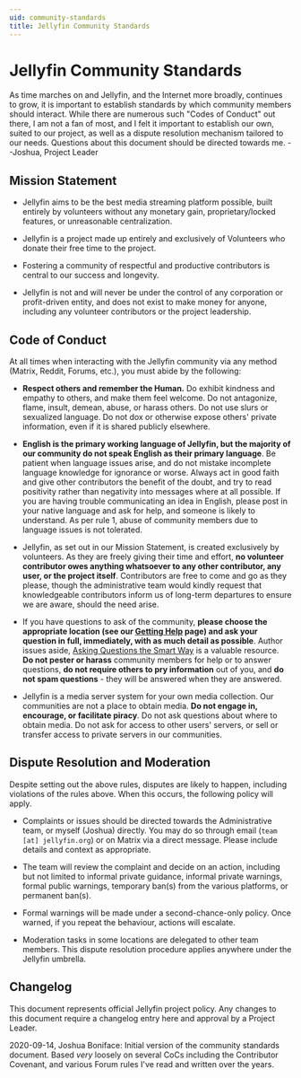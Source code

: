 ```yaml
---
uid: community-standards
title: Jellyfin Community Standards
---
```


# Jellyfin Community Standards

As time marches on and Jellyfin, and the Internet more broadly, continues to grow, it is important to establish standards by which community members should interact. While there are numerous such "Codes of Conduct" out there, I am not a fan of most, and I felt it important to establish our own, suited to our project, as well as a dispute resolution mechanism tailored to our needs. Questions about this document should be directed towards me. --Joshua, Project Leader

## Mission Statement

* Jellyfin aims to be the best media streaming platform possible, built entirely by volunteers without any monetary gain, proprietary/locked features, or unreasonable centralization.

* Jellyfin is a project made up entirely and exclusively of Volunteers who donate their free time to the project.

* Fostering a community of respectful and productive contributors is central to our success and longevity.

* Jellyfin is not and will never be under the control of any corporation or profit-driven entity, and does not exist to make money for anyone, including any volunteer contributors or the project leadership.

## Code of Conduct

At all times when interacting with the Jellyfin community via any method (Matrix, Reddit, Forums, etc.), you must abide by the following:

* **Respect others and remember the Human.** Do exhibit kindness and empathy to others, and make them feel welcome. Do not antagonize, flame, insult, demean, abuse, or harass others. Do not use slurs or sexualized language. Do not dox or otherwise expose others' private information, even if it is shared publicly elsewhere.

* **English is the primary working language of Jellyfin, but the majority of our community do not speak English as their primary language**. Be patient when language issues arise, and do not mistake incomplete language knowledge for ignorance or worse. Always act in good faith and give other contributors the benefit of the doubt, and try to read positivity rather than negativity into messages where at all possible. If you are having trouble communicating an idea in English, please post in your native language and ask for help, and someone is likely to understand. As per rule 1, abuse of community members due to language issues is not tolerated.

* Jellyfin, as set out in our Mission Statement, is created exclusively by volunteers. As they are freely giving their time and effort, **no volunteer contributor owes anything whatsoever to any other contributor, any user, or the project itself**. Contributors are free to come and go as they please, though the administrative team would kindly request that knowledgeable contributors inform us of long-term departures to ensure we are aware, should the need arise.

* If you have questions to ask of the community, **please choose the appropriate location (see our [Getting Help](xref:getting-help) page) and ask your question in full, immediately, with as much detail as possible**. Author issues aside, [Asking Questions the Smart Way](http://www.catb.org/~esr/faqs/smart-questions.html) is a valuable resource. **Do not pester or harass** community members for help or to answer questions, **do not require others to pry information** out of you, and **do not spam questions** - they will be answered when they are answered.

* Jellyfin is a media server system for your own media collection. Our communities are not a place to obtain media. **Do not engage in, encourage, or facilitate piracy**. Do not ask questions about where to obtain media. Do not ask for access to other users' servers, or sell or transfer access to private servers in our communities.

## Dispute Resolution and Moderation

Despite setting out the above rules, disputes are likely to happen, including violations of the rules above. When this occurs, the following policy will apply.

* Complaints or issues should be directed towards the Administrative team, or myself (Joshua) directly. You may do so through email (`team [at] jellyfin.org`) or on Matrix via a direct message. Please include details and context as appropriate.

* The team will review the complaint and decide on an action, including but not limited to informal private guidance, informal private warnings, formal public warnings, temporary ban(s) from the various platforms, or permanent ban(s).

* Formal warnings will be made under a second-chance-only policy. Once warned, if you repeat the behaviour, actions will escalate.

* Moderation tasks in some locations are delegated to other team members. This dispute resolution procedure applies anywhere under the Jellyfin umbrella.

## Changelog

This document represents official Jellyfin project policy. Any changes to this document require a changelog entry here and approval by a Project Leader.

2020-09-14, Joshua Boniface: Initial version of the community standards document. Based *very* loosely on several CoCs including the Contributor Covenant, and various Forum rules I've read and written over the years.
